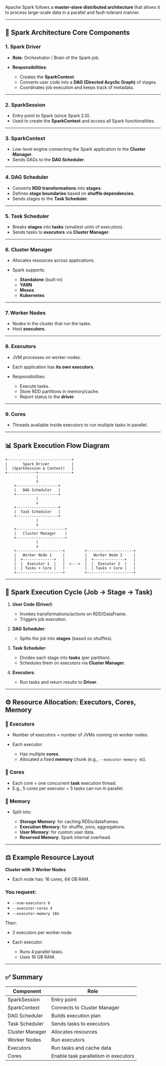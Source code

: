 Apache Spark follows a **master-slave distributed architecture** that allows it to process large-scale data in a parallel and fault-tolerant manner. 

---

## 🔧 **Spark Architecture Core Components**

### **1. Spark Driver**

* **Role**: Orchestrator / Brain of the Spark job.
* **Responsibilities**:

  * Creates the **SparkContext**.
  * Converts user code into a **DAG (Directed Acyclic Graph)** of stages.
  * Coordinates job execution and keeps track of metadata.

---

### **2. SparkSession**

* Entry point to Spark (since Spark 2.0).
* Used to create the **SparkContext** and access all Spark functionalities.

---

### **3. SparkContext**

* Low-level engine connecting the Spark application to the **Cluster Manager**.
* Sends DAGs to the **DAG Scheduler**.

---

### **4. DAG Scheduler**

* Converts **RDD transformations** into **stages**.
* Defines **stage boundaries** based on **shuffle dependencies**.
* Sends stages to the **Task Scheduler**.

---

### **5. Task Scheduler**

* Breaks **stages** into **tasks** (smallest units of execution).
* Sends tasks to **executors** via **Cluster Manager**.

---

### **6. Cluster Manager**

* Allocates resources across applications.
* Spark supports:

  * **Standalone** (built-in)
  * **YARN**
  * **Mesos**
  * **Kubernetes**

---

### **7. Worker Nodes**

* Nodes in the cluster that run the tasks.
* Host **executors**.

---

### **8. Executors**

* JVM processes on worker nodes.
* Each application has **its own executors**.
* Responsibilities:

  * Execute tasks.
  * Store RDD partitions in memory/cache.
  * Report status to the **driver**.

---

### **9. Cores**

* Threads available inside executors to run multiple tasks in parallel.

---

## 📊 Spark Execution Flow Diagram

```
+-----------------------------+
|       Spark Driver          |
|  (SparkSession & Context)   |
+-------------+---------------+
              |
              v
    +-------------------+
    |   DAG Scheduler   |
    +-------------------+
              |
              v
    +-------------------+
    |  Task Scheduler   |
    +-------------------+
              |
              v
    +----------------------+
    |   Cluster Manager    |
    +----------------------+
              |
              v
    +---------------------+         +---------------------+
    |   Worker Node 1     |         |   Worker Node 2     |
    |  +--------------+   |         |  +--------------+   |
    |  |  Executor 1  |   |  <--->  |  |  Executor 2  |   |
    |  | Tasks + Core |   |         |  | Tasks + Core |   |
    +---------------------+         +---------------------+
```

---

## 🔁 **Spark Execution Cycle (Job → Stage → Task)**

1. **User Code (Driver)**:

   * Invokes transformations/actions on RDD/DataFrame.
   * Triggers job execution.

2. **DAG Scheduler**:

   * Splits the job into **stages** (based on shuffles).

3. **Task Scheduler**:

   * Divides each stage into **tasks** (per partition).
   * Schedules them on executors via **Cluster Manager**.

4. **Executors**:

   * Run tasks and return results to **Driver**.

---

## ⚙️ **Resource Allocation: Executors, Cores, Memory**

### 🧠 Executors

* Number of executors = number of JVMs running on worker nodes.
* Each executor:

  * Has multiple **cores**.
  * Allocated a fixed **memory** chunk (e.g., `--executor-memory 4G`).

### 🔄 Cores

* Each core = one concurrent **task** execution thread.
* E.g., 5 cores per executor = 5 tasks can run in parallel.

### 💾 Memory

* Split into:

  * **Storage Memory**: for caching RDDs/dataframes.
  * **Execution Memory**: for shuffle, joins, aggregations.
  * **User Memory**: for custom user data.
  * **Reserved Memory**: Spark internal overhead.

---

## ⚖️ Example Resource Layout

**Cluster with 3 Worker Nodes**

* Each node has: 16 cores, 64 GB RAM.

### You request:

* `--num-executors 6`
* `--executor-cores 4`
* `--executor-memory 16G`

Then:

* 2 executors per worker node.
* Each executor:

  * Runs 4 parallel tasks.
  * Uses 16 GB RAM.

---

## ✅ Summary

| Component       | Role                                 |
| --------------- | ------------------------------------ |
| SparkSession    | Entry point                          |
| SparkContext    | Connects to Cluster Manager          |
| DAG Scheduler   | Builds execution plan                |
| Task Scheduler  | Sends tasks to executors             |
| Cluster Manager | Allocates resources                  |
| Worker Nodes    | Run executors                        |
| Executors       | Run tasks and cache data             |
| Cores           | Enable task parallelism in executors |
